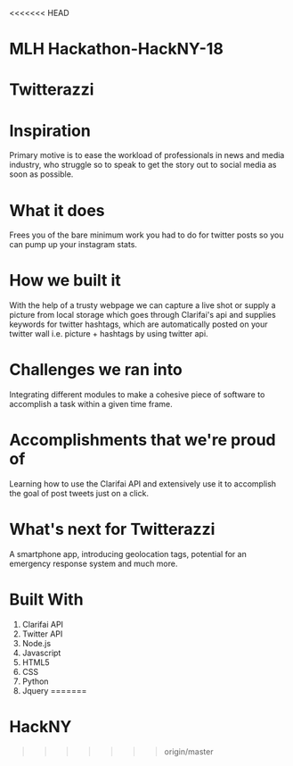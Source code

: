 <<<<<<< HEAD
# MLH Hackathon-HackNY-18
# Twitterazzi

# Inspiration
Primary motive is to ease the workload of professionals in news and media industry, who struggle so to speak to get the story out to social media as soon as possible.

# What it does
Frees you of the bare minimum work you had to do for twitter posts so you can pump up your instagram stats.

# How we built it
With the help of a trusty webpage we can capture a live shot or supply a picture from local storage which goes through Clarifai's api and supplies keywords for twitter hashtags, which are automatically posted on your twitter wall i.e. picture + hashtags by using twitter api.

# Challenges we ran into
Integrating different modules to make a cohesive piece of software to accomplish a task within a given time frame.

# Accomplishments that we're proud of
Learning how to use the Clarifai API and extensively use it to accomplish the goal of post tweets just on a click.

# What's next for Twitterazzi
A smartphone app, introducing geolocation tags, potential for an emergency response system and much more.

# Built With
1. Clarifai API
2. Twitter API
3. Node.js
4. Javascript
5. HTML5
6. CSS
7. Python
8. Jquery
=======
# HackNY
>>>>>>> origin/master
